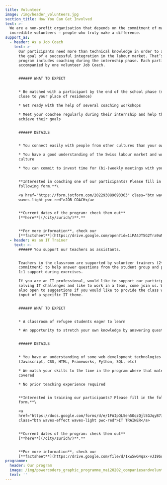 ```yaml
---
title: Volunteer
image: /img/header_volunteers.jpg
section_title: How You Can Get Involved
text: >-
  We are a non-profit organisation that depends on the commitment of many
  incredible volunteers – people who truly make a difference.
support_as:
  - header: As a Job Coach
    text: >-
      Our participants need more than technical knowledge in order to achieve
      the goal of a successful integration in the labour market. That’s why our
      program includes coaching during the internship phase. Each participant is
      accompanied by one volunteer Job Coach.


      ###### WHAT TO EXPECT


      * Be matched with a participant by the end of the school phase (matching
      close to your place of residence) 

      * Get ready with the help of several coaching workshops

      * Meet your coachee regularly during their internship and help them
      achieve their goals


      ###### DETAILS


      * You connect easily with people from other cultures than your own

      * You have a good understanding of the Swiss labour market and work
      culture

      * You can commit to invest time for (bi-)weekly meetings with your coachee


      **Interested in coaching one of our participants? Please fill in the
      following form.**\

      <a href="https://form.jotform.com/202293089693363" class="btn waves-effect
      waves-light pwc-red">JOB COACH</a>


      **Current dates of the program: check them out**
      [**here**](/city/zurich/)**.**


      **For more information**, check our
      [**factsheet**](https://drive.google.com/open?id=1iPA4JT5G2Tra9uMTj-yZvcF_OtN5Hs5O).
  - header: As an IT Trainer
    text: >-
      ###### You support our teachers as assistants.


      Teachers in the classroom are supported by volunteer trainers (2+ half day
      commitment) to help answer questions from the student group and provide
      1:1 support during exercises.

      If you are an IT professional, would like to support our participants
      solving IT challenges and like to work in a team, come join us. We are
      also open to suggestions if you would like to provide the class with an
      input of a specific IT theme. 


      ###### WHAT TO EXPECT


      * A classroom of refugee students eager to learn

      * An opportunity to stretch your own knowledge by answering questions


      ###### DETAILS


      * You have an understanding of some web development technologies
      (Javascript, CSS, HTML, Frameworks, Python, SQL, etc)

      * We match your skills to the time in the program where that material is
      covered

      * No prior teaching experience required


      **Interested in training our participants? Please fill in the following
      form.**\

      <a
      href="https://docs.google.com/forms/d/e/1FAIpQLSen5OqzQjlSGJqyB7iaTx-r1Lxj9Liznp8ELrB0bwgS-WGavQ/viewform"
      class="btn waves-effect waves-light pwc-red">IT TRAINER</a>


      **Current dates of the program: check them out**
      [**here**](/city/zurich/)**.**


      **For more information**, check our
      [**factsheet**](https://drive.google.com/file/d/1xw5wG4qax-vJI9SqbyWJzuPvoiOWacwE/view?usp=sharing).
programme:
  header: Our program
  image: /img/powercoders_graphic_programme_mai20202_companiesandvolunteers.png
  text: ''
---
```


